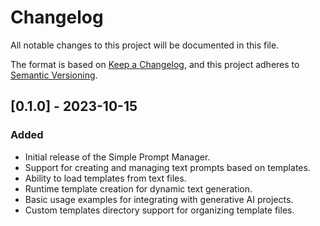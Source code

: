 # Changelog

All notable changes to this project will be documented in this file.

The format is based on [Keep a Changelog](https://keepachangelog.com/en/1.0.0/), and this project adheres to [Semantic Versioning](https://semver.org/spec/v2.0.0.html).

## [0.1.0] - 2023-10-15

### Added
- Initial release of the Simple Prompt Manager.
- Support for creating and managing text prompts based on templates.
- Ability to load templates from text files.
- Runtime template creation for dynamic text generation.
- Basic usage examples for integrating with generative AI projects.
- Custom templates directory support for organizing template files.
